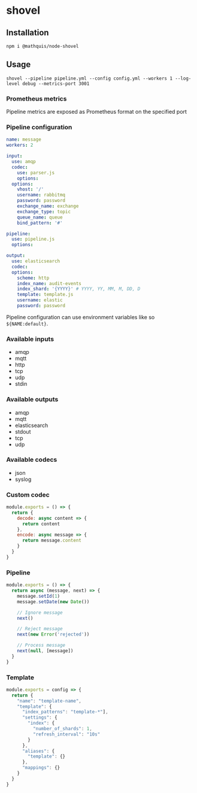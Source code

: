 # shovel

## Installation

`npm i @mathquis/node-shovel`

## Usage

`shovel --pipeline pipeline.yml --config config.yml --workers 1 --log-level debug --metrics-port 3001`

### Prometheus metrics

Pipeline metrics are exposed as Prometheus format on the specified port

### Pipeline configuration

```yaml
name: message
workers: 2

input:
  use: amqp
  codec:
    use: parser.js
    options:
  options:
    vhost: '/'
    username: rabbitmq
    password: password
    exchange_name: exchange
    exchange_type: topic
    queue_name: queue
    bind_pattern: '#'

pipeline:
  use: pipeline.js
  options:

output:
  use: elasticsearch
  codec:
  options:
    scheme: http
    index_name: audit-events
    index_shard: '{YYYY}' # YYYY, YY, MM, M, DD, D
    template: template.js
    username: elastic
    password: password
```

Pipeline configuration can use environment variables like so `${NAME:default}`.

### Available inputs

- amqp
- mqtt
- http
- tcp
- udp
- stdin

### Available outputs

- amqp
- mqtt
- elasticsearch
- stdout
- tcp
- udp

### Available codecs

- json
- syslog

### Custom codec

```javascript
module.exports = () => {
  return {
    decode: async content => {
      return content
    },
    encode: async message => {
      return message.content
    }
  }
}
```

### Pipeline

```javascript
module.exports = () => {
  return async (message, next) => {
    message.setId(1)
    message.setDate(new Date())

    // Ignore message
    next()

    // Reject message
    next(new Error('rejected'))

    // Process message
    next(null, [message])
  }
}
```

### Template

```javascript
module.exports = config => {
  return {
    "name": "template-name",
    "template": {
      "index_patterns": "template-*"],
      "settings": {
        "index": {
          "number_of_shards": 1,
          "refresh_interval": "10s"
        }
      },
      "aliases": {
        "template": {}
      },
      "mappings": {}
    }
  }
}
```